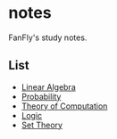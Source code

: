 notes
===
FanFly's study notes.

## List
* [Linear Algebra](linear-algebra/linear-algebra.pdf)
* [Probability](probability/probability.pdf)
* [Theory of Computation](theory-of-computation/theory-of-computation.pdf)
* [Logic](logic/logic.pdf)
* [Set Theory](set-theory/set-theory.pdf)
